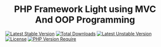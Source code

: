 <h1 align="center">PHP Framework Light using MVC And OOP Programming</h1>

[![Latest Stable Version](http://poser.pugx.org/nex-php/framework/v)](https://packagist.org/packages/nex-php/framework) [![Total Downloads](http://poser.pugx.org/nex-php/framework/downloads)](https://packagist.org/packages/nex-php/framework)
[![Latest Unstable Version](http://poser.pugx.org/nex-php/framework/v/unstable)](https://packagist.org/packages/nex-php/framework)
[![License](http://poser.pugx.org/nex-php/framework/license)](https://packagist.org/packages/nex-php/framework) [![PHP Version Require](http://poser.pugx.org/nex-php/framework/require/php)](https://packagist.org/packages/nex-php/framework)
